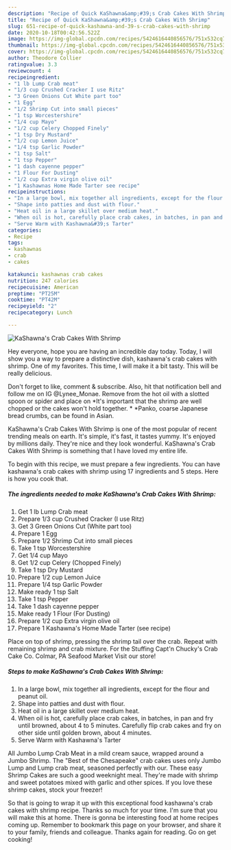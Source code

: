 ```yaml
---
description: "Recipe of Quick KaShawna&amp;#39;s Crab Cakes With Shrimp"
title: "Recipe of Quick KaShawna&amp;#39;s Crab Cakes With Shrimp"
slug: 651-recipe-of-quick-kashawna-and-39-s-crab-cakes-with-shrimp
date: 2020-10-18T00:42:56.522Z
image: https://img-global.cpcdn.com/recipes/5424616440856576/751x532cq70/kashawnas-crab-cakes-with-shrimp-recipe-main-photo.jpg
thumbnail: https://img-global.cpcdn.com/recipes/5424616440856576/751x532cq70/kashawnas-crab-cakes-with-shrimp-recipe-main-photo.jpg
cover: https://img-global.cpcdn.com/recipes/5424616440856576/751x532cq70/kashawnas-crab-cakes-with-shrimp-recipe-main-photo.jpg
author: Theodore Collier
ratingvalue: 3.3
reviewcount: 4
recipeingredient:
- "1 lb Lump Crab meat"
- "1/3 cup Crushed Cracker I use Ritz"
- "3 Green Onions Cut White part too"
- "1 Egg"
- "1/2 Shrimp Cut into small pieces"
- "1 tsp Worcestershire"
- "1/4 cup Mayo"
- "1/2 cup Celery Chopped Finely"
- "1 tsp Dry Mustard"
- "1/2 cup Lemon Juice"
- "1/4 tsp Garlic Powder"
- "1 tsp Salt"
- "1 tsp Pepper"
- "1 dash cayenne pepper"
- "1 Flour For Dusting"
- "1/2 cup Extra virgin olive oil"
- "1 Kashawnas Home Made Tarter see recipe"
recipeinstructions:
- "In a large bowl, mix together all ingredients, except for the flour and peanut oil."
- "Shape into patties and dust with flour."
- "Heat oil in a large skillet over medium heat."
- "When oil is hot, carefully place crab cakes, in batches, in pan and fry until browned, about 4 to 5 minutes. Carefully flip crab cakes and fry on other side until golden brown, about 4 minutes."
- "Serve Warm with Kashawna&#39;s Tarter"
categories:
- Recipe
tags:
- kashawnas
- crab
- cakes

katakunci: kashawnas crab cakes 
nutrition: 247 calories
recipecuisine: American
preptime: "PT25M"
cooktime: "PT42M"
recipeyield: "2"
recipecategory: Lunch

---
```



![KaShawna&#39;s Crab Cakes With Shrimp](https://img-global.cpcdn.com/recipes/5424616440856576/751x532cq70/kashawnas-crab-cakes-with-shrimp-recipe-main-photo.jpg)

Hey everyone, hope you are having an incredible day today. Today, I will show you a way to prepare a distinctive dish, kashawna&#39;s crab cakes with shrimp. One of my favorites. This time, I will make it a bit tasty. This will be really delicious.

Don&#39;t forget to like, comment &amp; subscribe. Also, hit that notification bell and follow me on IG @Lynee_Monae. Remove from the hot oil with a slotted spoon or spider and place on *It&#39;s important that the shrimp are well chopped or the cakes won&#39;t hold together. * *Panko, coarse Japanese bread crumbs, can be found in Asian.

KaShawna&#39;s Crab Cakes With Shrimp is one of the most popular of recent trending meals on earth. It's simple, it's fast, it tastes yummy. It's enjoyed by millions daily. They're nice and they look wonderful. KaShawna&#39;s Crab Cakes With Shrimp is something that I have loved my entire life.


To begin with this recipe, we must prepare a few ingredients. You can have kashawna&#39;s crab cakes with shrimp using 17 ingredients and 5 steps. Here is how you cook that.

<!--inarticleads1-->

##### The ingredients needed to make KaShawna&#39;s Crab Cakes With Shrimp:

1. Get 1 lb Lump Crab meat
1. Prepare 1/3 cup Crushed Cracker (I use Ritz)
1. Get 3 Green Onions Cut (White part too)
1. Prepare 1 Egg
1. Prepare 1/2 Shrimp Cut into small pieces
1. Take 1 tsp Worcestershire
1. Get 1/4 cup Mayo
1. Get 1/2 cup Celery (Chopped Finely)
1. Take 1 tsp Dry Mustard
1. Prepare 1/2 cup Lemon Juice
1. Prepare 1/4 tsp Garlic Powder
1. Make ready 1 tsp Salt
1. Take 1 tsp Pepper
1. Take 1 dash cayenne pepper
1. Make ready 1 Flour (For Dusting)
1. Prepare 1/2 cup Extra virgin olive oil
1. Prepare 1 Kashawna&#39;s Home Made Tarter (see recipe)


Place on top of shrimp, pressing the shrimp tail over the crab. Repeat with remaining shrimp and crab mixture. For the Stuffing Capt&#39;n Chucky&#39;s Crab Cake Co. Colmar, PA Seafood Market Visit our store! 

<!--inarticleads2-->

##### Steps to make KaShawna&#39;s Crab Cakes With Shrimp:

1. In a large bowl, mix together all ingredients, except for the flour and peanut oil.
1. Shape into patties and dust with flour.
1. Heat oil in a large skillet over medium heat.
1. When oil is hot, carefully place crab cakes, in batches, in pan and fry until browned, about 4 to 5 minutes. Carefully flip crab cakes and fry on other side until golden brown, about 4 minutes.
1. Serve Warm with Kashawna&#39;s Tarter


All Jumbo Lump Crab Meat in a mild cream sauce, wrapped around a Jumbo Shrimp. The &#34;Best of the Chesapeake&#34; crab cakes uses only Jumbo Lump and Lump crab meat, seasoned perfectly with our. These easy Shrimp Cakes are such a good weeknight meal. They&#39;re made with shrimp and sweet potatoes mixed with garlic and other spices. If you love these shrimp cakes, stock your freezer! 

So that is going to wrap it up with this exceptional food kashawna&#39;s crab cakes with shrimp recipe. Thanks so much for your time. I'm sure that you will make this at home. There is gonna be interesting food at home recipes coming up. Remember to bookmark this page on your browser, and share it to your family, friends and colleague. Thanks again for reading. Go on get cooking!

